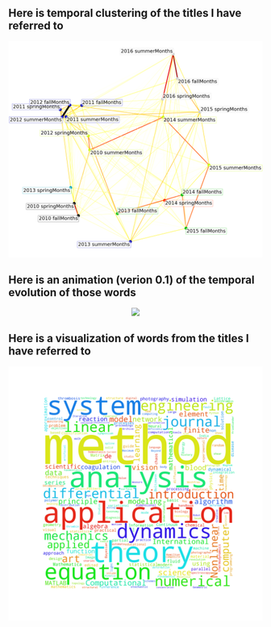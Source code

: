## Here is temporal clustering of the titles I have referred to 
<center>
<img src="https://github.com/jArumugam/Dirichlet-Idiots/blob/master/results/jay_ReadingClustering.png" width="600" />
</center>

## Here is an animation (verion 0.1) of the temporal evolution of those words
<center>
<img src="https://github.com/jArumugam/Dirichlet-Idiots/blob/master/results/jayDat_wordCloud.gif" width="600" />
</center>

## Here is a visualization of words from the titles I have referred to
<center>
<img src="https://github.com/jArumugam/Dirichlet-Idiots/blob/master/results/jayDat_wordCloud.png" width="600" />
</center>






